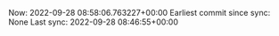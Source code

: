 Now: 2022-09-28 08:58:06.763227+00:00 Earliest commit since sync: None Last sync: 2022-09-28 08:46:55+00:00
